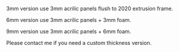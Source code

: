 3mm version use 3mm acrilic panels flush to 2020 extrusion frame.  

6mm version use 3mm acrilic panels + 3mm foam.

9mm version use 3mm acrilic panels + 6mm foam.


Please contact me if you need a custom thickness version.  
